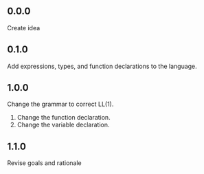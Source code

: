 ## 0.0.0 ##
Create idea

## 0.1.0 ##
Add expressions, types, and function declarations to the language.

## 1.0.0 ##
Change the grammar to correct LL(1).
1. Change the function declaration.
2. Change the variable declaration.

## 1.1.0 ##
Revise goals and rationale